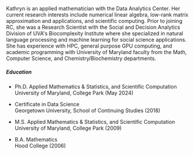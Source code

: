 Kathryn is an applied mathematician with the Data Analytics Center. Her current research interests include numerical linear algebra, low-rank matrix approximation and applications, and scientific computing. Prior to joining RC, she was a Research Scientist with the Social and Decision Analytics Division of UVA's Biocomplexity Institute where she specialized in natural language processing and machine learning for social science applications.  She has experience with HPC, general purpose GPU computing, and academic programming with University of Maryland faculty from the Math, Computer Science, and Chemistry/Biochemistry departments. 

##### Education
- Ph.D. Applied Mathematics & Statistics, and Scientific Computation  
University of Maryland, College Park (May 2024) 

- Certificate in Data Science   
Georgetown University, School of Continuing Studies (2018)

- M.S. Applied Mathematics & Statistics, and Scientific Computation  
University of Maryland, College Park (2009)

- B.A. Mathematics  
Hood College (2006)